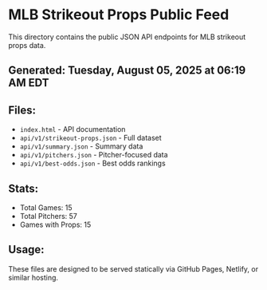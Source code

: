 # MLB Strikeout Props Public Feed

This directory contains the public JSON API endpoints for MLB strikeout props data.

## Generated: Tuesday, August 05, 2025 at 06:19 AM EDT

## Files:
- `index.html` - API documentation
- `api/v1/strikeout-props.json` - Full dataset
- `api/v1/summary.json` - Summary data
- `api/v1/pitchers.json` - Pitcher-focused data  
- `api/v1/best-odds.json` - Best odds rankings

## Stats:
- Total Games: 15
- Total Pitchers: 57
- Games with Props: 15

## Usage:
These files are designed to be served statically via GitHub Pages, Netlify, or similar hosting.
